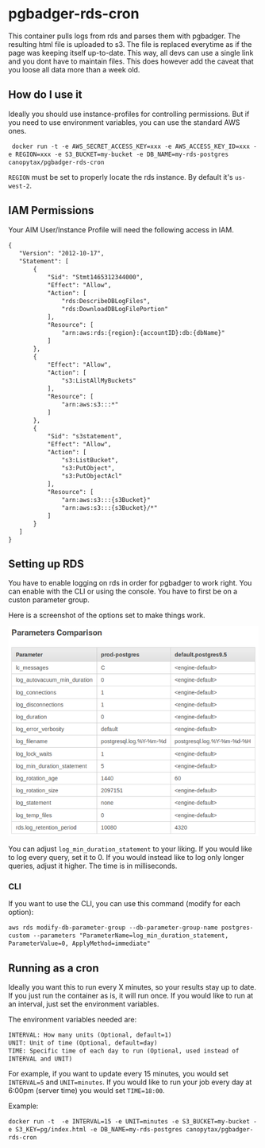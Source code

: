 # pgbadger-rds-cron

This container pulls logs from rds and parses them with pgbadger.
The resulting html file is uploaded to s3. 
The file is replaced everytime as if the page was keeping itself up-to-date.
This way, all devs can use a single link and you dont have to maintain files.
This does however add the caveat that you loose all data more than a week old.


## How do I use it

Ideally you should use instance-profiles for controlling permissions.
But if you need to use environment variables, you can use the standard AWS ones.

     docker run -t -e AWS_SECRET_ACCESS_KEY=xxx -e AWS_ACCESS_KEY_ID=xxx -e REGION=xxx -e S3_BUCKET=my-bucket -e DB_NAME=my-rds-postgres canopytax/pgbadger-rds-cron
      
`REGION` must be set to properly locate the rds instance. By default it's `us-west-2`.

## IAM Permissions
 
Your AIM User/Instance Profile will need the following access in IAM. 

```
{
   "Version": "2012-10-17",
   "Statement": [
       {
           "Sid": "Stmt1465312344000",
           "Effect": "Allow",
           "Action": [
               "rds:DescribeDBLogFiles",
               "rds:DownloadDBLogFilePortion"
           ],
           "Resource": [
               "arn:aws:rds:{region}:{accountID}:db:{dbName}"
           ]
       },
       {
           "Effect": "Allow",
           "Action": [
               "s3:ListAllMyBuckets"
           ],
           "Resource": [
               "arn:aws:s3:::*"
           ]
       },
       {
           "Sid": "s3statement",
           "Effect": "Allow",
           "Action": [
               "s3:ListBucket",
               "s3:PutObject",
               "s3:PutObjectAcl"
           ],
           "Resource": [
               "arn:aws:s3:::{s3Bucket}"
               "arn:aws:s3:::{s3Bucket}/*"
           ]
       }
   ]
}
``` 

## Setting up RDS

You have to enable logging on rds in order for pgbadger to work right.
You can enable with the CLI or using the console. You have to first be on a custon parameter group.

Here is a screenshot of the options set to make things work.

![image](/parameters.png?raw=true "RDS Parameters")

You can adjust `log_min_duration_statement` to your liking. 
If you would like to log every query, set it to 0. 
If you would instead like to log only longer queries, adjust it higher. 
The time is in milliseconds.

### CLI
 
If you want to use the CLI, you can use this command (modify for each option):

```
aws rds modify-db-parameter-group --db-parameter-group-name postgres-custom --parameters "ParameterName=log_min_duration_statement, ParameterValue=0, ApplyMethod=immediate"
```

## Running as a cron

Ideally you want this to run every X minutes, so your results stay up to date.
If you just run the container as is, it will run once. 
If you would like to run at an interval, just set the environment variables.

The environment variables needed are:

    INTERVAL: How many units (Optional, default=1)
    UNIT: Unit of time (Optional, default=day)
    TIME: Specific time of each day to run (Optional, used instead of INTERVAL and UNIT)
    
For example, if you want to update every 15 minutes, you would set `INTERVAL=5` and `UNIT=minutes`.
If you would like to run your job every day at 6:00pm (server time) you would set `TIME=18:00`.


Example:

    docker run -t  -e INTERVAL=15 -e UNIT=minutes -e S3_BUCKET=my-bucket -e S3_KEY=pg/index.html -e DB_NAME=my-rds-postgres canopytax/pgbadger-rds-cron
